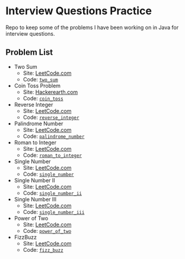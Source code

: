 # Interview Questions Practice

Repo to keep some of the problems I have been working on in Java for interview questions.

## Problem List

- Two Sum
    - Site: [LeetCode.com](https://leetcode.com/problems/two-sum/)
    - Code: [`two_sum`](src/two_sum)
- Coin Toss Problem
    - Site: [Hackerearth.com](https://www.hackerearth.com/codearena/ring/3e5bd24/)
    - Code: [`coin_toss`](src/coin_toss)
- Reverse Integer
    - Site: [LeetCode.com](https://leetcode.com/problems/reverse-integer/)
    - Code: [`reverse_integer`](src/reverse_integer)
- Palindrome Number
    - Site: [LeetCode.com](https://leetcode.com/problems/palindrome-number/)
    - Code: [`palindrome_number`](src/palindrome_number)
- Roman to Integer
    - Site: [LeetCode.com](https://leetcode.com/problems/roman-to-integer/)
    - Code: [`roman_to_integer`](src/roman_to_integer)
- Single Number
    - Site: [LeetCode.com](https://leetcode.com/problems/single-number/)
    - Code: [`single_number`](src/single_number)
- Single Number II
    - Site: [LeetCode.com](https://leetcode.com/problems/single-number-ii/)
    - Code: [`single_number_ii`](src/single_number_ii)
- Single Number III
    - Site: [LeetCode.com](https://leetcode.com/problems/single-number-iii/)
    - Code: [`single_number_iii`](src/single_number_iii)
- Power of Two
    - Site: [LeetCode.com](https://leetcode.com/problems/power-of-two/)
    - Code: [`power_of_two`](src/power_of_two)
- FizzBuzz
    - Site: [LeetCode.com](https://leetcode.com/problems/fizz-buzz/)
    - Code: [`fizz_buzz`](src/fizz_buzz)
